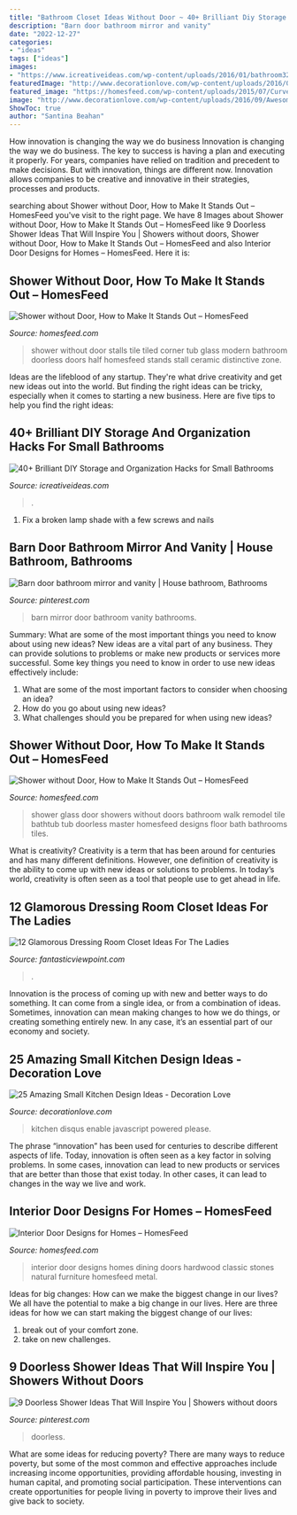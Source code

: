 ```yaml
---
title: "Bathroom Closet Ideas Without Door ~ 40+ Brilliant Diy Storage And Organization Hacks For Small Bathrooms"
description: "Barn door bathroom mirror and vanity"
date: "2022-12-27"
categories:
- "ideas"
tags: ["ideas"]
images:
- "https://www.icreativeideas.com/wp-content/uploads/2016/01/bathroom32.jpg"
featuredImage: "http://www.decorationlove.com/wp-content/uploads/2016/09/Awesome-Kitchen-Design-Ideas.jpg"
featured_image: "https://homesfeed.com/wp-content/uploads/2015/07/Curved-interior-door-design-made-from-hardwood-with-darker-brown-staining-and-black-crafted-metal-a-set-of-hardwood-dining-furniture-classic-brushed-metal-pendant-chandelier-natural-stones-wall-system.jpg"
image: "http://www.decorationlove.com/wp-content/uploads/2016/09/Awesome-Kitchen-Design-Ideas.jpg"
ShowToc: true
author: "Santina Beahan"
---
```



How innovation is changing the way we do business
Innovation is changing the way we do business. The key to success is having a plan and executing it properly. For years, companies have relied on tradition and precedent to make decisions. But with innovation, things are different now. Innovation allows companies to be creative and innovative in their strategies, processes and products.

	

		
searching about Shower without Door, How to Make It Stands Out – HomesFeed you've visit to the right page. We have 8 Images about Shower without Door, How to Make It Stands Out – HomesFeed like 9 Doorless Shower Ideas That Will Inspire You | Showers without doors, Shower without Door, How to Make It Stands Out – HomesFeed and also Interior Door Designs for Homes – HomesFeed. Here it is:
		
    
## Shower Without Door, How To Make It Stands Out – HomesFeed

<img loading=lazy src="https://homesfeed.com/wp-content/uploads/2015/08/Simple-shower-space-without-door-built-in-corner-tub-with-water-sprayer-a-painting-about-the-nature-single-candle-stand-in-classic-style.jpg" onerror="this.onerror=null;this.src='https://tse2.mm.bing.net/th?id=OIP.2Bu6LThP0SSsD1EZKS6NdgHaE7&amp;pid=15.1';" alt="Shower without Door, How to Make It Stands Out – HomesFeed">

_Source: homesfeed.com_

>shower without door stalls tile tiled corner tub glass modern bathroom doorless doors half homesfeed stands stall ceramic distinctive zone. 

	

Ideas are the lifeblood of any startup. They're what drive creativity and get new ideas out into the world. But finding the right ideas can be tricky, especially when it comes to starting a new business. Here are five tips to help you find the right ideas: 

    
## 40+ Brilliant DIY Storage And Organization Hacks For Small Bathrooms

<img loading=lazy src="https://www.icreativeideas.com/wp-content/uploads/2016/01/bathroom32.jpg" onerror="this.onerror=null;this.src='https://tse4.mm.bing.net/th?id=OIP.14e_HHUpAXKMwBfNnD1FXgHaJ3&amp;pid=15.1';" alt="40+ Brilliant DIY Storage and Organization Hacks for Small Bathrooms">

_Source: icreativeideas.com_

>. 

	

1. Fix a broken lamp shade with a few screws and nails

    
## Barn Door Bathroom Mirror And Vanity | House Bathroom, Bathrooms

<img loading=lazy src="https://i.pinimg.com/736x/f8/f1/96/f8f196213861f622c0e7f50ed8a08326.jpg" onerror="this.onerror=null;this.src='https://tse4.mm.bing.net/th?id=OIP.J1ikGUD01flLvJ8zhZjasAHaJ4&amp;pid=15.1';" alt="Barn door bathroom mirror and vanity | House bathroom, Bathrooms">

_Source: pinterest.com_

>barn mirror door bathroom vanity bathrooms. 

	

Summary: What are some of the most important things you need to know about using new ideas?
New ideas are a vital part of any business. They can provide solutions to problems or make new products or services more successful. Some key things you need to know in order to use new ideas effectively include:
1. What are some of the most important factors to consider when choosing an idea?
2. How do you go about using new ideas?
3. What challenges should you be prepared for when using new ideas?

    
## Shower Without Door, How To Make It Stands Out – HomesFeed

<img loading=lazy src="https://homesfeed.com/wp-content/uploads/2015/08/Shower-without-door-with-transparent-glass-panels-and-multiple-showerheads-a-heldhand-showerhead-built-in-bathtub-fixture.jpg" onerror="this.onerror=null;this.src='https://tse2.mm.bing.net/th?id=OIP.ZfN_5DZ0vZAUlVQleiK0nQHaJ4&amp;pid=15.1';" alt="Shower without Door, How to Make It Stands Out – HomesFeed">

_Source: homesfeed.com_

>shower glass door showers without doors bathroom walk remodel tile bathtub tub doorless master homesfeed designs floor bath bathrooms tiles. 

	

What is creativity?
Creativity is a term that has been around for centuries and has many different definitions. However, one definition of creativity is the ability to come up with new ideas or solutions to problems. In today’s world, creativity is often seen as a tool that people use to get ahead in life.

    
## 12 Glamorous Dressing Room Closet Ideas For The Ladies

<img loading=lazy src="https://www.fantasticviewpoint.com/wp-content/uploads/2016/07/800_533_1-dressing-634x422.jpg" onerror="this.onerror=null;this.src='https://tse2.mm.bing.net/th?id=OIP.NaNczEYjjwpnHMjKowISbQHaE7&amp;pid=15.1';" alt="12 Glamorous Dressing Room Closet Ideas For The Ladies">

_Source: fantasticviewpoint.com_

>. 

	

Innovation is the process of coming up with new and better ways to do something. It can come from a single idea, or from a combination of ideas. Sometimes, innovation can mean making changes to how we do things, or creating something entirely new. In any case, it’s an essential part of our economy and society.

    
## 25 Amazing Small Kitchen Design Ideas - Decoration Love

<img loading=lazy src="http://www.decorationlove.com/wp-content/uploads/2016/09/Awesome-Kitchen-Design-Ideas.jpg" onerror="this.onerror=null;this.src='https://tse3.mm.bing.net/th?id=OIP.Jm9a0GMGzMaj6zmUOnCEwADhEs&amp;pid=15.1';" alt="25 Amazing Small Kitchen Design Ideas - Decoration Love">

_Source: decorationlove.com_

>kitchen disqus enable javascript powered please. 

	

The phrase “innovation” has been used for centuries to describe different aspects of life. Today, innovation is often seen as a key factor in solving problems. In some cases, innovation can lead to new products or services that are better than those that exist today. In other cases, it can lead to changes in the way we live and work.

    
## Interior Door Designs For Homes – HomesFeed

<img loading=lazy src="https://homesfeed.com/wp-content/uploads/2015/07/Curved-interior-door-design-made-from-hardwood-with-darker-brown-staining-and-black-crafted-metal-a-set-of-hardwood-dining-furniture-classic-brushed-metal-pendant-chandelier-natural-stones-wall-system.jpg" onerror="this.onerror=null;this.src='https://tse1.mm.bing.net/th?id=OIP.K_U_FbPYcTAjWf8a6V_R_AHaJ3&amp;pid=15.1';" alt="Interior Door Designs for Homes – HomesFeed">

_Source: homesfeed.com_

>interior door designs homes dining doors hardwood classic stones natural furniture homesfeed metal. 

	

Ideas for big changes: How can we make the biggest change in our lives?
We all have the potential to make a big change in our lives. Here are three ideas for how we can start making the biggest change of our lives:
1. break out of your comfort zone.
2. take on new challenges.

    
## 9 Doorless Shower Ideas That Will Inspire You | Showers Without Doors

<img loading=lazy src="https://i.pinimg.com/736x/74/fc/ac/74fcacbe73479c4daddf55a4dfd6ad4f.jpg" onerror="this.onerror=null;this.src='https://tse3.mm.bing.net/th?id=OIP.ml3c0fUnIkP2IU6AZeLXBgHaLI&amp;pid=15.1';" alt="9 Doorless Shower Ideas That Will Inspire You | Showers without doors">

_Source: pinterest.com_

>doorless. 

	

What are some ideas for reducing poverty?
There are many ways to reduce poverty, but some of the most common and effective approaches include increasing income opportunities, providing affordable housing, investing in human capital, and promoting social participation. These interventions can create opportunities for people living in poverty to improve their lives and give back to society.

